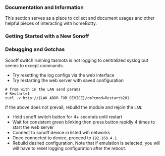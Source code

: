 ### Documentation and Information
This section serves as a place to collect and document usages and
other helpful pieces of interacting with homeBotty.

### Getting Started with a New Sonoff


### Debugging and Gotchas
Sonoff switch running tasmota is not logging to centralized syslog but seems to
except commands.
- Try resetting the log configs via the web interface
- Try restarting the web server with saved configuration
```
# from with in the LAN send params
# Restart=1
curl -v http://{LAN_ADDR_FOR_DEVICE}/cm?cmnd=Restart%201
```
If the above does not prevail, rebuild the module and rejoin the `LAN`:
- Hold sonoff switch button for 4+ seconds until restart
- Wait for consistent green blinking then press button rapidly 4 times to start
the web server
- Connect to sonoff device in listed wifi networks
- Once connected to device, proceed to `192.168.4.1`
- Rebuild desired configuration. Note that if emulation is selected, you will
will have to reset logging configuration after the reboot.

